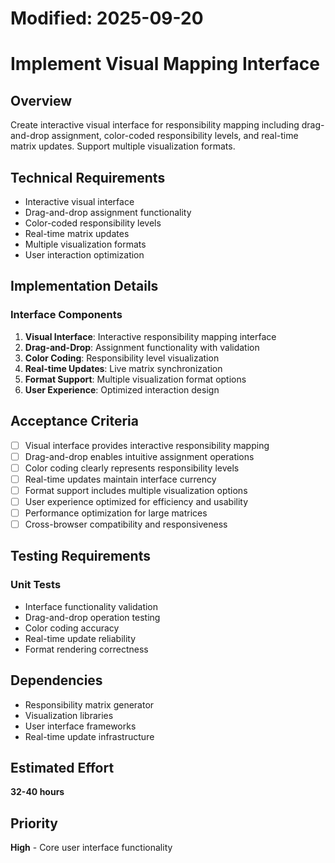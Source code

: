 # Modified: 2025-09-20

# Implement Visual Mapping Interface

## Overview
Create interactive visual interface for responsibility mapping including drag-and-drop assignment, color-coded responsibility levels, and real-time matrix updates. Support multiple visualization formats.

## Technical Requirements
- Interactive visual interface
- Drag-and-drop assignment functionality
- Color-coded responsibility levels
- Real-time matrix updates
- Multiple visualization formats
- User interaction optimization

## Implementation Details
### Interface Components
1. **Visual Interface**: Interactive responsibility mapping interface
2. **Drag-and-Drop**: Assignment functionality with validation
3. **Color Coding**: Responsibility level visualization
4. **Real-time Updates**: Live matrix synchronization
5. **Format Support**: Multiple visualization format options
6. **User Experience**: Optimized interaction design

## Acceptance Criteria
- [ ] Visual interface provides interactive responsibility mapping
- [ ] Drag-and-drop enables intuitive assignment operations
- [ ] Color coding clearly represents responsibility levels
- [ ] Real-time updates maintain interface currency
- [ ] Format support includes multiple visualization options
- [ ] User experience optimized for efficiency and usability
- [ ] Performance optimization for large matrices
- [ ] Cross-browser compatibility and responsiveness

## Testing Requirements
### Unit Tests
- Interface functionality validation
- Drag-and-drop operation testing
- Color coding accuracy
- Real-time update reliability
- Format rendering correctness

## Dependencies
- Responsibility matrix generator
- Visualization libraries
- User interface frameworks
- Real-time update infrastructure

## Estimated Effort
**32-40 hours**

## Priority
**High** - Core user interface functionality
